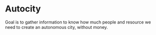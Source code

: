 # Autocity
Goal is to gather information to know how much people and resource we need to create an autonomous city, without money.
